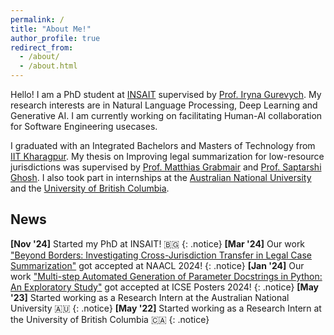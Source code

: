 ```yaml
---
permalink: /
title: "About Me!"
author_profile: true
redirect_from: 
  - /about/
  - /about.html
---
```


Hello! I am a PhD student at [INSAIT](https://insait.ai) supervised by [Prof. Iryna Gurevych](https://scholar.google.com/citations?user=t3A39e8AAAAJ). My research interests are in Natural Language Processing, Deep Learning and Generative AI. I am currently working on facilitating Human-AI collaboration for Software Engineering usecases.

I graduated with an Integrated Bachelors and Masters of Technology from [IIT Kharagpur](http://www.iitkgp.ac.in/). My thesis on Improving legal summarization for low-resource jurisdictions was supervised by [Prof. Matthias Grabmair](https://scholar.google.com/citations?user=MroPEGsAAAAJ) and [Prof. Saptarshi Ghosh](https://scholar.google.com/citations?user=7TmKZv0AAAAJ). I also took part in internships at the [Australian National University](https://www.anu.edu.au/) and the [University of British Columbia](https://www.ubc.ca/).


## News
**[Nov '24]** Started my PhD at INSAIT! :bulgaria:
{: .notice}
**[Mar '24]** Our work ["Beyond Borders: Investigating Cross-Jurisdiction Transfer in Legal Case Summarization"](/publication/beyond-borders) got accepted at NAACL 2024!
{: .notice}
**[Jan '24]** Our work ["Multi-step Automated Generation of Parameter Docstrings in Python: An Exploratory Study"](/publication/docgen) got accepted at ICSE Posters 2024!
{: .notice}
**[May '23]** Started working as a Research Intern at the Australian National University :australia:
{: .notice}
**[May '22]** Started working as a Research Intern at the University of British Columbia :canada:
{: .notice}
